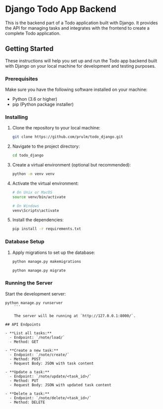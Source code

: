 # Django Todo App Backend

This is the backend part of a Todo application built with Django. It provides the API for managing tasks and integrates with the frontend to create a complete Todo application.

## Getting Started

These instructions will help you set up and run the Todo app backend built with Django on your local machine for development and testing purposes.

### Prerequisites

Make sure you have the following software installed on your machine:

- Python (3.6 or higher)
- pip (Python package installer)

### Installing

1. Clone the repository to your local machine:

    ```bash
    git clone https://github.com/prulm/todo_django.git
    ```

2. Navigate to the project directory:

    ```bash
    cd todo_django
    ```

3. Create a virtual environment (optional but recommended):

    ```bash
    python -m venv venv
    ```

4. Activate the virtual environment:

    ```bash
    # On Unix or MacOS
    source venv/bin/activate

    # On Windows
    venv\Scripts\activate
    ```

5. Install the dependencies:

    ```bash
    pip install -r requirements.txt
    ```

### Database Setup

1. Apply migrations to set up the database:

    ```bash
    python manage.py makemigrations
    ```
    ```bash
    python manage.py migrate
    ```

### Running the Server

Start the development server:

```
python manage.py runserver
    ```

    The server will be running at `http://127.0.0.1:8000/`.

## API Endpoints

- **List all tasks:**
  - Endpoint: `/note/load/`
  - Method: GET

- **Create a new task:**
  - Endpoint: `/note/create/`
  - Method: POST
  - Request Body: JSON with task content

- **Update a task:**
  - Endpoint: `/note/update/<task_id>/`
  - Method: PUT
  - Request Body: JSON with updated task content

- **Delete a task:**
  - Endpoint: `/note/delete/<task_id>/`
  - Method: DELETE
